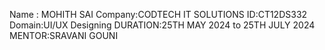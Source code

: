 Name : MOHITH SAI
Company:CODTECH IT SOLUTIONS
ID:CT12DS332
Domain:UI/UX Designing
DURATION:25TH MAY 2024 to 25TH JULY 2024
MENTOR:SRAVANI GOUNI
